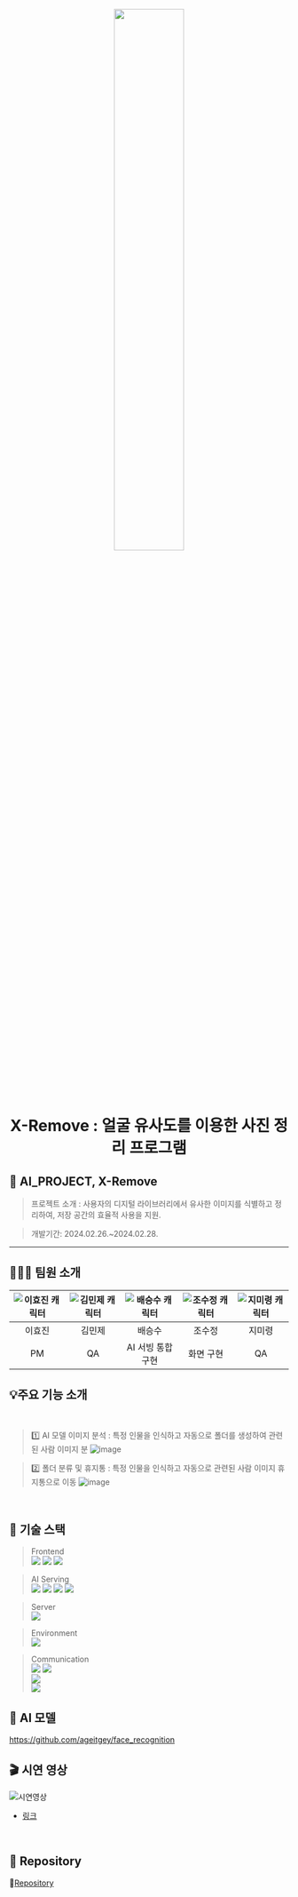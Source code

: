 <p align="center">
  <img src="https://github.com/TEAM-MUJAE/x-remove/assets/132265893/12288aa0-57ec-4969-9352-eb86e644727f" style="height: 50%; width:50%;">
</p>

<div align="center">

# X-Remove : 얼굴 유사도를 이용한 사진 정리 프로그램

</div>


## 🎤 AI_PROJECT, X-Remove

> 프로젝트 소개 : 사용자의 디지털 라이브러리에서 유사한 이미지를 식별하고 정리하여, 저장 공간의 효율적 사용을 지원.

> 개발기간: 2024.02.26.~2024.02.28.

<hr/>

## 🧑‍🤝‍🧑 팀원 소개
| <div align="center">![이효진 캐릭터](https://github.com/TEAM-MUJAE/.github/assets/132265893/863c86d8-cb8d-40fd-9444-6c00bb8376b9)</div> | <div align="center">![김민제 캐릭터](https://github.com/TEAM-MUJAE/.github/assets/132265893/24fb3204-993d-4e9d-a6ab-ad00acc44f33)</div> | <div align="center">![배승수 캐릭터](https://github.com/TEAM-MUJAE/.github/assets/132265893/1356f161-55b1-4c62-895e-f106e8d0079f)</div> | <div align="center">![조수정 캐릭터](https://github.com/TEAM-MUJAE/.github/assets/132265893/902c79dd-a69a-4d03-acd3-cd8606b878ee)</div> | <div align="center">![지미령 캐릭터](https://github.com/TEAM-MUJAE/.github/assets/132265893/edebbc07-197e-4ab8-81c0-eee041bd7129)</div> | 
| ----- | ------- | ------ | ------- | ------ |
| <div align="center">이효진</div> | <div align="center">김민제</div> | <div align="center">배승수</div> | <div align="center">조수정</div> | <div align="center">지미령</div> |
| <div align="center">PM</div> | <div align="center">QA</div> | <div align="center">AI 서빙 통합 구현</div> | <div align="center">화면 구현</div> | <div align="center">QA</div> |
</hr>

## 💡주요 기능 소개
</br>

> :one: AI 모델 이미지 분석 : 특정 인물을 인식하고 자동으로 폴더를 생성하여 관련된 사람 이미지 분
![image](https://github.com/TEAM-MUJAE/x-remove/assets/132265893/77e9473f-ee53-4b06-932a-690ce6078986)

> :two: 폴더 분류 및 휴지통 : 특정 인물을 인식하고 자동으로 관련된 사람 이미지 휴지통으로 이동
![image](https://github.com/TEAM-MUJAE/x-remove/assets/132265893/542fe254-5879-4525-ab96-76b8bd035492)


</br>

## 🔧 기술 스택
	
> Frontend <br/>
        <img src="https://img.shields.io/badge/HTML-E34F26?style=flat&logo=HTML5&logoColor=white"/>
        <img src="https://img.shields.io/badge/CSS-1572B6?style=flat&logo=CSS3&logoColor=white"/> 
        <img src="https://img.shields.io/badge/Javascript-F7DF1E?style=flat&logo=Javascript&logoColor=white"/>

 > AI Serving <br/>
        <img src="https://img.shields.io/badge/Python-3776AB?style=flat&logo=python&logoColor=white"/>
        <img src="https://img.shields.io/badge/FastAPI-009688?style=flat&logo=fastapi&logoColor=white"/> 
        <img src="https://img.shields.io/badge/PyTorch-EE4C2C?style=flat&logo=pytorch&logoColor=white"/> 
        <img src="https://img.shields.io/badge/Anaconda-44A833?style=flat&logo=anaconda&logoColor=white"/><br/>
	
> Server <br/>
        <img src="https://img.shields.io/badge/ApacheTomcat-F8DC75?style=flat&logo=ApacheTomcat&logoColor=white"/> <br/>
        
	
> Environment <br/>
        <img src="https://img.shields.io/badge/Visual Studio Code-007ACC?style=flat&logo=visualstudiocode&logoColor=white"/>

 
> Communication <br/>
 	<img src="https://img.shields.io/badge/Notion-000000?style=flat&logo=Notion&logoColor=white"/>
	<img src="https://img.shields.io/badge/GitHub-000000?style=flat&logo=Github&logoColor=white"/> <br/>
	<img src="https://img.shields.io/badge/Slack-000000?style=flat&logo=slack&logoColor=white"/> <br/>
	<img src="https://img.shields.io/badge/GoogleDrive-4285F4?style=flat&logo=googledrive&logoColor=white"/> <br/>


## 🔧 AI 모델
https://github.com/ageitgey/face_recognition

## 🎬 시연 영상
![시연영상](https://github.com/TEAM-MUJAE/x-remove/assets/132265893/6f4b42c4-e6c2-4df0-ae85-1ae5c5555739)

- [링크](https://github.com/TEAM-MUJAE/x-remove/assets/132265893/014e5036-650a-428e-a251-ed4b3c175aa0)


</br>

## 📖 Repository

📑[Repository](https://github.com/TEAM-MUJAE/x-remove.git) <br/>

